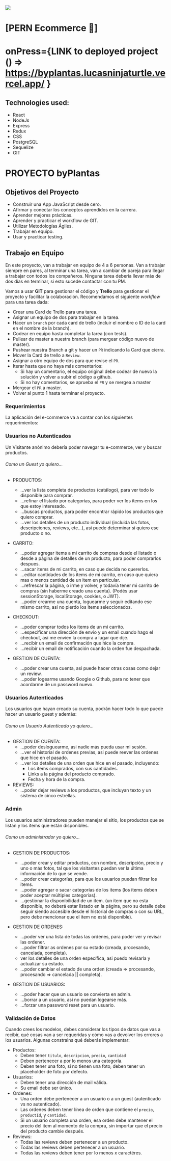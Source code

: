 <p align='left'>
    <img src='https://res.cloudinary.com/byplants/image/upload/v1613508452/byplantsmedia/byplants_ylsv15.png' </img>
</p>

# [PERN Ecommerce &#128296;]

# onPress={LINK to deployed project () => https://byplantas.lucasninjaturtle.vercel.app/ }


## Technologies used:
- React
- NodeJs
- Express
- Redux
- CSS
- PostgreSQL
- Sequelize
- GIT



# PROYECTO byPlantas

## Objetivos del Proyecto

- Construir una App JavaScript desde cero.
- Afirmar y conectar los conceptos aprendidos en la carrera.
- Aprender mejores prácticas.
- Aprender y practicar el workflow de GIT.
- Utilizar Metodologías Ágiles.
- Trabajar en equipo.
- Usar y practicar testing.

## Trabajo en Equipo

En este proyecto, van a trabajar en equipo de 4 a 6 personas. Van a trabajar siempre en pares, al terminar una tarea, van a cambiar de pareja para llegar a trabajar con todos los compañeros.
Ninguna tarea debería llevar más de dos días en terminar, si esto sucede contactar con tu PM.

Vamos a usar **GIT** para gestionar el código y **Trello** para gestionar el proyecto y facilitar la colaboración. Recomendamos el siguiente *workflow* para una tarea dada:

- Crear una Card de Trello para una tarea.
- Asignar un equipo de dos para trabajar en la tarea.
- Hacer un `branch` por cada card de trello (incluir el nombre o ID de la card en el nombre de la branch).
- Codear en equipo hasta completar la tarea (con tests).
- Pullear de master a nuestra branch (para mergear código nuevo de master).
- Pushear nuestra Branch a git y hacer un `PR` indicando la Card que cierra.
- Mover la Card de trello a `Review`.
- Asignar a otro equipo de dos para que revise el `PR`.
- Iterar hasta que no haya más comentarios:
    + Si hay un comentario, el equipo original debe codear de nuevo la solución y volver a subir el código a github.
    + Si no hay comentarios, se aprueba el `PR` y se mergea a master
- Mergear el `PR` a master.
- Volver al punto 1 hasta terminar el proyecto.


### Requerimientos

La aplicación del e-commerce va a contar con los siguientes requerimientos:

### Usuarios no Autenticados

Un Visitante anónimo debería poder navegar tu e-commerce, ver y buscar productos.

###### Como un Guest yo quiero...

- PRODUCTOS:
    + ...ver la lista completa de productos (catálogo), para ver todo lo disponible para comprar.
    + ...refinar el listado por categorías, para poder ver los items en los que estoy interesado.
    + ...buscas productos, para poder encontrar rápido los productos que quiero comprar.
    + ...ver los detalles de un producto individual (incluida las fotos, descripciones, reviews, etc...), asi puede determinar si quiero ese producto o no.

- CARRITO:
    + ...poder agregar items a mi carrito de compras desde el listado o desde a página de detalles de un producto, para poder comprarlos despues.
    + ...sacar items de mi carrito, en caso que decida no quererlos.
    + ...editar cantidades de los items de mi carrito, en caso que quiera mas o menos cantidad de un item en particular.
    + ...refrescar la página, o irme y volver, y todavía tener mi carrito de compras (sin haberme creado una cuenta). (Podés usar sessionStorage, localStorage, cookies, o JWT).
    + ...poder crearme una cuenta, loguearme y seguir editando ese mismo carrito, asi no pierdo los items seleccionados.
- CHECKOUT:
    + ...poder comprar todos los items de un mi carrito.
    + ...especificar una dirección de envio y un email cuando hago el checkout, asi me envien la compra a lugar que dije.
    + ...recibir un email de confirmación que hice la compra.
    + ...recibir un email de notificación cuando la orden fue despachada.
- GESTION DE CUENTA:
    + ...poder crear una cuenta, asi puede hacer otras cosas como dejar un review.
    + ...poder logearme usando Google o Github, para no tener que acordarme de un password nuevo.

### Usuarios Autenticados

Los usuarios que hayan creado su cuenta, podrán hacer todo lo que puede hacer un usuario guest y además:

###### Como un Usuario Autenticado yo quiero...

- GESTION DE CUENTA:
    + ...poder desloguearme, asi nadie más pueda usar mi sesión.
    + ...ver el historial de ordenes previas, asi puede reever las ordenes que hice en el pasado.
    + ...ver los detalles de una orden que hice en el pasado, incluyendo:
        * Los items comprados, con sus cantidades.
        * Links a la página del producto comprado.
        * Fecha y hora de la compra.
- REVIEWS:
    + ...poder dejar reviews a los productos, que incluyan texto y un sistema de cinco estrellas.

### Admin

Los usuarios administradores pueden manejar el sitio, los productos que se listan y los items que están disponibles.

###### Como un administrador yo quiero...

- GESTION DE PRODUCTOS:
    + ...poder crear y editar productos, con nombre, descripción, precio y uno o más fotos, tal que los visitantes puedan ver la última información de lo que se vende.
    + ...poder crear categorías, para que los usuarios puedan filtrar los items.
    + ...poder agregar o sacar categorías de los items (los items deben poder aceptar múltiples categorías).
    + ...gestionar la disponibilidad de un item. (un item que no esta disponible, no deberá estar listado en la página, pero su detalle debe seguir siendo accesible desde el historial de compras o con su URL, pero debe mencionar que el item no está disponible).

- GESTION DE ORDENES:
    + ...poder ver una lista de todas las ordenes, para poder ver y revisar las ordener.
    + ...poder filtrar as ordenes por su estado (creada, procesando, cancelada, completa).
    + ver los detalles de una orden específica, asi puedo revisarla y actualizar su estado.
    + ...poder cambiar el estado de una orden (creada => procesando, procesando => cancelada || completa).

- GESTION DE USUARIOS:
    + ...poder hacer que un usuario se convierta en admin.
    + ...borrar a un usuario, asi no puedan logearse más.
    + ...forzar una password reset para un usuario.

### Validación de Datos

Cuando crees los modelos, debes considerar los tipos de datos que vas a recibir, qué cosas van a ser requeridas y cómo vas a devolver los errores a los usuarios.
Algunas constrains qué deberás implementar:

- Productos:
    + Deben tener `titulo`, `descripcion`, `precio`, `cantidad`
    + Deben pertenecer a por lo menos una categoría.
    + Deben tener una foto, si no tienen una foto, deben tener un placeholder de foto por defecto.
- Usuarios:
    + Deben tener una dirección de mail válida.
    + Su email debe ser único.
- Ordenes:
    + Una orden debe pertenecer a un usuario o a un guest (autenticado vs no autenticado).
    + Las ordenes deben tener línea de orden que contiene el `precio`, `productId`, y `cantidad`.
    + Si un usuario completa una orden, esa orden debe mantener el precio del item al momento de la compra, sin importar que el precio del producto cambie después.
- Reviews:
    + Todas las reviews deben pertenecer a un producto.
    + Todas las reviews deben pertenecer a un usuario.
    + Todas las reviews deben tener por lo menos x caractéres.

